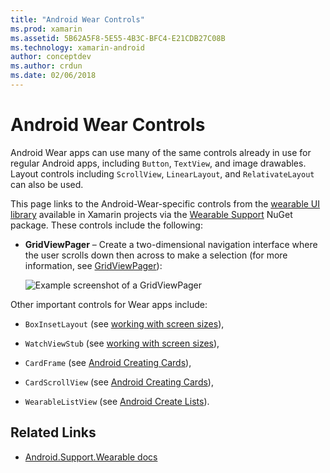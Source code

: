 ```yaml
---
title: "Android Wear Controls"
ms.prod: xamarin
ms.assetid: 5B62A5F8-5E55-4B3C-BFC4-E21CDB27C08B
ms.technology: xamarin-android
author: conceptdev
ms.author: crdun
ms.date: 02/06/2018
---
```


# Android Wear Controls

Android Wear apps can use many of the same controls already in use for
regular Android apps, including `Button`, `TextView`, and image
drawables. Layout controls including `ScrollView`, `LinearLayout`, and
`RelativateLayout` can also be used.

This page links to the Android-Wear-specific controls from the 
[wearable UI library](https://developer.android.com/training/wearables/apps/layouts.html#UiLibrary) 
available in Xamarin projects via the 
[Wearable Support](http://www.nuget.org/packages/Xamarin.Android.Wear/) 
NuGet package. These controls include the following:

-   **GridViewPager** &ndash; Create a two-dimensional navigation
    interface where the user scrolls down then across to make a
    selection (for more information, see
    [GridViewPager](~/android/wear/user-interface/controls/gridviewpager.md)):

    ![Example screenshot of a GridViewPager](images/gridviewpager.png)

Other important controls for Wear apps include:

* `BoxInsetLayout` (see [working with screen sizes](~/android/wear/screen-sizes.md)),

* `WatchViewStub` (see [working with screen sizes](~/android/wear/screen-sizes.md)),

* `CardFrame` (see [Android Creating Cards](https://developer.android.com/training/wearables/ui/cards.html)),

* `CardScrollView` (see [Android Creating Cards](https://developer.android.com/training/wearables/ui/cards.html)),

* `WearableListView` (see [Android Create Lists](https://developer.android.com/training/wearables/ui/lists.html)).


## Related Links

- [Android.Support.Wearable docs](https://developer.android.com/reference/android/support/wearable/view/package-summary.html)
